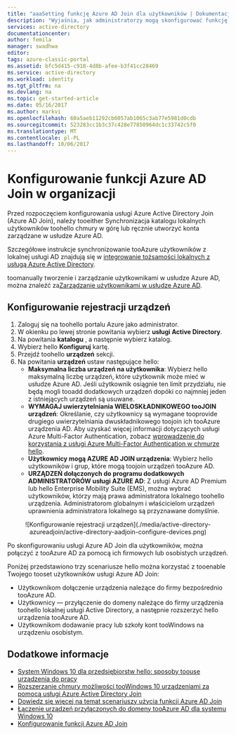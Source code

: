 ```yaml
---
title: "aaaSetting funkcję Azure AD Join dla użytkowników | Dokumentacja firmy Microsoft"
description: "Wyjaśnia, jak administratorzy mogą skonfigurować funkcję Azure AD Join dla katalogu lokalnego i rejestracji urządzeń."
services: active-directory
documentationcenter: 
author: femila
manager: swadhwa
editor: 
tags: azure-classic-portal
ms.assetid: bfc5d415-c918-4d8b-afee-b3f41cc28469
ms.service: active-directory
ms.workload: identity
ms.tgt_pltfrm: na
ms.devlang: na
ms.topic: get-started-article
ms.date: 05/16/2017
ms.author: markvi
ms.openlocfilehash: 60a5aeb11292cb6057ab1065c3ab77e5981d0cdb
ms.sourcegitcommit: 523283cc1b3c37c428e77850964dc1c33742c5f0
ms.translationtype: MT
ms.contentlocale: pl-PL
ms.lasthandoff: 10/06/2017
---
```

# <a name="setting-up-azure-ad-join-in-your-organization"></a>Konfigurowanie funkcji Azure AD Join w organizacji
Przed rozpoczęciem konfigurowania usługi Azure Active Directory Join (Azure AD Join), należy tooeither Synchronizacja katalogu lokalnych użytkowników toohello chmury w górę lub ręcznie utworzyć konta zarządzane w usłudze Azure AD.

Szczegółowe instrukcje synchronizowanie tooAzure użytkowników z lokalnej usługi AD znajdują się w [integrowanie tożsamości lokalnych z usługą Azure Active Directory](active-directory-aadconnect.md).

toomanually tworzenie i zarządzanie użytkownikami w usłudze Azure AD, można znaleźć za[Zarządzanie użytkownikami w usłudze Azure AD](https://msdn.microsoft.com/library/azure/hh967609.aspx).

## <a name="set-up-device-registration"></a>Konfigurowanie rejestracji urządzeń
1. Zaloguj się na toohello portalu Azure jako administrator.
2. W okienku po lewej stronie powitania wybierz **usługi Active Directory**.
3. Na powitania **katalogu** , a następnie wybierz katalog.
4. Wybierz hello **Konfiguruj** kartę.
5. Przejdź toohello **urządzeń** sekcji.
6. Na powitania **urządzeń** ustaw następujące hello:  
   * **Maksymalna liczba urządzeń na użytkownika**: Wybierz hello maksymalną liczbę urządzeń, które użytkownik może mieć w usłudze Azure AD.  Jeśli użytkownik osiągnie ten limit przydziału, nie będą mogli tooadd dodatkowych urządzeń dopóki co najmniej jeden z istniejących urządzeń są usuwane.
   * **WYMAGAJ uwierzytelniania WIELOSKŁADNIKOWEGO tooJOIN urządzeń**: Określanie, czy użytkownicy są wymagane tooprovide drugiego uwierzytelniania dwuskładnikowego toojoin ich tooAzure urządzenia AD. Aby uzyskać więcej informacji dotyczących usługi Azure Multi-Factor Authentication, zobacz [wprowadzenie do korzystania z usługi Azure Multi-Factor Authentication w chmurze hello](../multi-factor-authentication/multi-factor-authentication-get-started-cloud.md).
   * **Użytkownicy mogą AZURE AD JOIN urządzenia**: Wybierz hello użytkowników i grup, które mogą toojoin urządzeń tooAzure AD.
   * **URZĄDZEŃ dołączonych do programu dodatkowych ADMINISTRATORÓW usługi AZURE AD**: Z usługi Azure AD Premium lub hello Enterprise Mobility Suite (EMS), można wybrać użytkowników, którzy mają prawa administratora lokalnego toohello urządzenia. Administratorom globalnym i właścicielom urządzeń uprawnienia administratora lokalnego są przyznawane domyślnie.

<center>![Konfigurowanie rejestracji urządzeń](./media/active-directory-azureadjoin/active-directory-aadjoin-configure-devices.png) </center>

Po skonfigurowaniu usługi Azure AD Join dla użytkowników, można połączyć z tooAzure AD za pomocą ich firmowych lub osobistych urządzeń.

Poniżej przedstawiono trzy scenariusze hello można korzystać z tooenable Twojego tooset użytkowników usługi Azure AD Join:

* Użytkownikom dołączenie urządzenia należące do firmy bezpośrednio tooAzure AD.
* Użytkownicy — przyłączenie do domeny należące do firmy urządzenia toohello lokalnej usługi Active Directory, a następnie rozszerzyć hello urządzenia tooAzure AD.
* Użytkownikom dodawanie pracy lub szkoły kont tooWindows na urządzeniu osobistym.

## <a name="additional-information"></a>Dodatkowe informacje
* [System Windows 10 dla przedsiębiorstw hello: sposoby toouse urządzenia do pracy](active-directory-azureadjoin-windows10-devices-overview.md)
* [Rozszerzanie chmury możliwości tooWindows 10 urządzeniami za pomocą usługi Azure Active Directory Join](active-directory-azureadjoin-user-upgrade.md)
* [Dowiedz się więcej na temat scenariuszy użycia funkcji Azure AD Join](active-directory-azureadjoin-deployment-aadjoindirect.md)
* [Łączenie urządzeń przyłączonych do domeny tooAzure AD dla systemu Windows 10](active-directory-azureadjoin-devices-group-policy.md)
* [Konfigurowanie funkcji Azure AD Join](active-directory-azureadjoin-setup.md)


